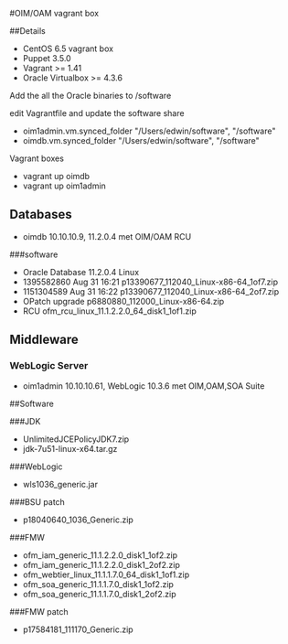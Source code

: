 #OIM/OAM vagrant box

##Details
- CentOS 6.5 vagrant box
- Puppet 3.5.0
- Vagrant >= 1.41
- Oracle Virtualbox >= 4.3.6 

Add the all the Oracle binaries to /software

edit Vagrantfile and update the software share
- oim1admin.vm.synced_folder "/Users/edwin/software", "/software"
- oimdb.vm.synced_folder "/Users/edwin/software", "/software"

Vagrant boxes
- vagrant up oimdb
- vagrant up oim1admin

## Databases
- oimdb 10.10.10.9, 11.2.0.4 met OIM/OAM RCU

###software
- Oracle Database 11.2.0.4 Linux
- 1395582860 Aug 31 16:21 p13390677_112040_Linux-x86-64_1of7.zip
- 1151304589 Aug 31 16:22 p13390677_112040_Linux-x86-64_2of7.zip
- OPatch upgrade p6880880_112000_Linux-x86-64.zip
- RCU ofm_rcu_linux_11.1.2.2.0_64_disk1_1of1.zip


## Middleware

### WebLogic Server
- oim1admin 10.10.10.61, WebLogic 10.3.6 met OIM,OAM,SOA Suite 


##Software

###JDK
- UnlimitedJCEPolicyJDK7.zip
- jdk-7u51-linux-x64.tar.gz

###WebLogic
- wls1036_generic.jar

###BSU patch
- p18040640_1036_Generic.zip

###FMW
- ofm_iam_generic_11.1.2.2.0_disk1_1of2.zip
- ofm_iam_generic_11.1.2.2.0_disk1_2of2.zip
- ofm_webtier_linux_11.1.1.7.0_64_disk1_1of1.zip
- ofm_soa_generic_11.1.1.7.0_disk1_1of2.zip
- ofm_soa_generic_11.1.1.7.0_disk1_2of2.zip

###FMW patch
- p17584181_111170_Generic.zip
